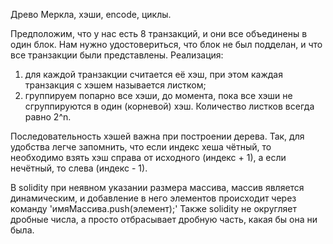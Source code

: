 Древо Меркла, хэши, encode, циклы.

Предположим, что у нас есть 8 транзакций, и они все объединены в один блок. Нам нужно удостовериться,
что блок не был подделан, и что все транзакции были представлены. 
Реализация: 
1) для каждой транзакции считается её хэш, при этом каждая транзакция с хэшем называется
листком;
2) группируем попарно все хэши, до момента, пока все хэши не сгруппируются в один (корневой) хэш.
Количество листков всегда равно 2^n.

Последовательность хэшей важна при построении дерева. Так, для удобства легче запомнить,
что если индекс хеша чётный, то необходимо взять хэш справа от исходного (индекс + 1),
а если нечётный, то слева (индекс - 1).

В solidity при неявном указании размера массива, массив является динамическим, и добавление
в него элементов происходит через команду 'имяМассива.push(элемент);'
Также solidity не округляет дробные числа, а просто отбрасывает дробную часть, какая бы
она ни была.
